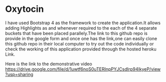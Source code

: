 # Oxytocin

I have used Bootstrap 4 as the framework to create the application.It allows adding Highlights as and whenever required to the each of the 4 separate buckets that have been placed parallely.The link to this github repo is provide in the google form and once one has the link,one can easily clone this github repo in their local computer to try out the code individually or check the working of this application provided through the hosted heroku Link.

Here is the link to the demonstrative video
https://drive.google.com/file/d/1uwtf6noS0uTERInpPYJCsdIrp94lkyeP/view?usp=sharing
